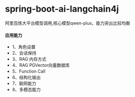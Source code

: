# spring-boot-ai-langchain4j

阿里百炼大平台模型调用,核心模型qwen-plus，能力突出比较均衡

#### 应用能力

* 1、角色设置
* 2、会话保持
* 3、RAG 内存方式
* 4、RAG PGVector向量数据库
* 5、Function Call
* 6、结构化输出
* 7、联网能力
* 8、多模态能力


